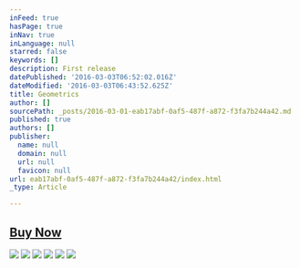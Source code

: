 ```yaml
---
inFeed: true
hasPage: true
inNav: true
inLanguage: null
starred: false
keywords: []
description: First release
datePublished: '2016-03-03T06:52:02.016Z'
dateModified: '2016-03-03T06:43:52.625Z'
title: Geometrics
author: []
sourcePath: _posts/2016-03-01-eab17abf-0af5-487f-a872-f3fa7b244a42.md
published: true
authors: []
publisher:
  name: null
  domain: null
  url: null
  favicon: null
url: eab17abf-0af5-487f-a872-f3fa7b244a42/index.html
_type: Article

---
```

## [Buy Now][0]
![](https://s3-us-west-2.amazonaws.com/the-grid-img/p/8397403475f5911f90fa885c53c4f54076886cdd.jpg)
![](https://s3-us-west-2.amazonaws.com/the-grid-img/p/28dee4a96a9e403262322111fe119507e4d64def.jpg)
![](https://the-grid-user-content.s3-us-west-2.amazonaws.com/67af24ed-734b-4a54-956e-321fa5347b87.jpg)
![](https://the-grid-user-content.s3-us-west-2.amazonaws.com/4f4840f8-463d-4c34-b485-c1a0c62abe8b.jpg)
![](https://the-grid-user-content.s3-us-west-2.amazonaws.com/6528bcc1-603f-4457-a53f-b3830b04fd24.jpg)
![](https://the-grid-user-content.s3-us-west-2.amazonaws.com/d3d3a7cd-8266-4028-94bb-36fcf1d78c00.JPG)

[0]: https://clumsykitty.myshopify.com/products/premium-bamboo-coasters